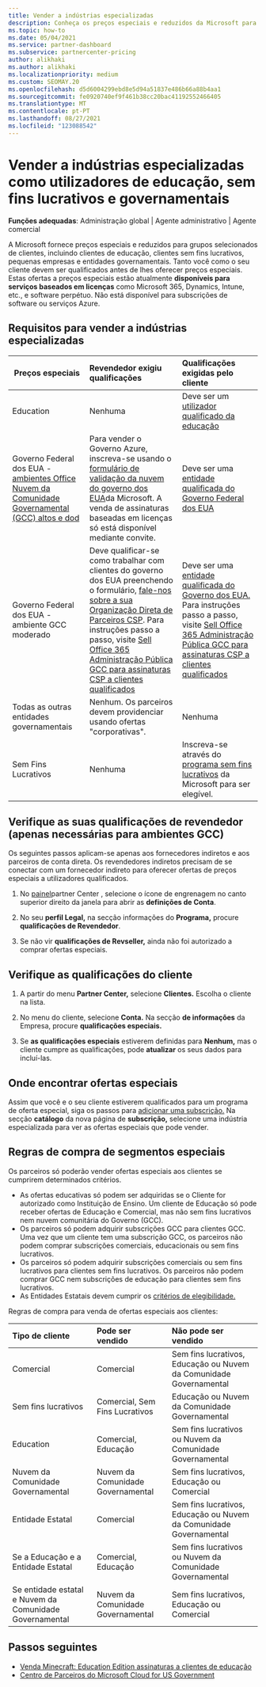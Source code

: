 ```yaml
---
title: Vender a indústrias especializadas
description: Conheça os preços especiais e reduzidos da Microsoft para determinados grupos de clientes, incluindo clientes de educação, clientes sem fins lucrativos e utilizadores do governo.
ms.topic: how-to
ms.date: 05/04/2021
ms.service: partner-dashboard
ms.subservice: partnercenter-pricing
author: alikhaki
ms.author: alikhaki
ms.localizationpriority: medium
ms.custom: SEOMAY.20
ms.openlocfilehash: d5d6004299ebd8e5d94a51837e486b66a88b4aa1
ms.sourcegitcommit: fe0920740ef9f461b38cc20bac41192552466405
ms.translationtype: MT
ms.contentlocale: pt-PT
ms.lasthandoff: 08/27/2021
ms.locfileid: "123088542"
---
```

# <a name="sell-to-specialized-industries-like-education-non-profit-and-government-users"></a>Vender a indústrias especializadas como utilizadores de educação, sem fins lucrativos e governamentais

**Funções adequadas**: Administração global | Agente administrativo | Agente comercial

A Microsoft fornece preços especiais e reduzidos para grupos selecionados de clientes, incluindo clientes de educação, clientes sem fins lucrativos, pequenas empresas e entidades governamentais. Tanto você como o seu cliente devem ser qualificados antes de lhes oferecer preços especiais. Estas ofertas a preços especiais estão atualmente **disponíveis para serviços baseados em licenças** como Microsoft 365, Dynamics, Intune, etc., e software perpétuo. Não está disponível para subscrições de software ou serviços Azure.

## <a name="requirements-to-sell-to-specialized-industries"></a>Requisitos para vender a indústrias especializadas

|**Preços especiais**   |**Revendedor exigiu qualificações**   |**Qualificações exigidas pelo cliente**   |
|----------------------------|:---------------------------------|:------------------------------------------|
|Education   |Nenhuma   | Deve ser um [utilizador qualificado da educação](https://www.microsoftvolumelicensing.com/DocumentSearch.aspx?Mode=3&DocumentTypeId=7)   |
| Governo Federal dos EUA - [ambientes Office Nuvem da Comunidade Governamental (GCC) altos e dod](/office365/servicedescriptions/office-365-platform-service-description/office-365-us-government/gcc-high-and-dod)    |Para vender o Governo Azure, inscreva-se usando o [formulário de validação da nuvem do governo dos EUA](https://azuregov.microsoft.com/csp)da Microsoft. A venda de assinaturas baseadas em licenças só está disponível mediante convite.|   Deve ser uma [entidade qualificada do Governo Federal dos EUA](https://azure.microsoft.com/global-infrastructure/government/how-to-buy/) |
| Governo Federal dos EUA - ambiente GCC moderado | Deve qualificar-se como trabalhar com clientes do governo dos EUA preenchendo o formulário, [fale-nos sobre a sua Organização Direta de Parceiros CSP](https://www.microsoft.com/microsoft-365/government/eligibility-validation?ReqType=CSPPartner&rtc=1). Para instruções passo a passo, visite [Sell Office 365 Administração Pública GCC para assinaturas CSP a clientes qualificados](/partner-center/csp-gcc-overview) | Deve ser uma [entidade qualificada do Governo dos EUA.](https://www.microsoft.com/microsoft-365/government/eligibility-validation?rtc=1) Para instruções passo a passo, visite [Sell Office 365 Administração Pública GCC para assinaturas CSP a clientes qualificados](/partner-center/csp-gcc-overview)  |
| Todas as outras entidades governamentais | Nenhum. Os parceiros devem providenciar usando ofertas "corporativas". | Nenhuma
Sem Fins Lucrativos  |Nenhuma|Inscreva-se através do [programa sem fins lucrativos](https://nonprofit.microsoft.com/#/register) da Microsoft para ser elegível.   |

## <a name="check-your-reseller-qualifications-only-needed-for-gcc-environments"></a>Verifique as suas qualificações de revendedor (apenas necessárias para ambientes GCC)

Os seguintes passos aplicam-se apenas aos fornecedores indiretos e aos parceiros de conta direta. Os revendedores indiretos precisam de se conectar com um fornecedor indireto para oferecer ofertas de preços especiais a utilizadores qualificados.

1. No [painel](https://partner.microsoft.com/dashboard)partner Center , selecione o ícone de engrenagem no canto superior direito da janela para abrir as **definições de Conta**.

2. No seu **perfil Legal,** na secção informações do **Programa,** procure **qualificações de Revendedor**.

3. Se não vir **qualificações de Revseller,** ainda não foi autorizado a comprar ofertas especiais.

## <a name="check-the-customer-qualifications"></a>Verifique as qualificações do cliente

1. A partir do menu **Partner Center,** selecione **Clientes.** Escolha o cliente na lista.

2. No menu do cliente, selecione **Conta.** Na secção **de informações** da Empresa, procure **qualificações especiais.**

3. Se **as qualificações especiais** estiverem definidas para **Nenhum,** mas o cliente cumpre as qualificações, pode **atualizar** os seus dados para incluí-las.

## <a name="where-to-find-special-offers"></a>Onde encontrar ofertas especiais

Assim que você e o seu cliente estiverem qualificados para um programa de oferta especial, siga os passos para [adicionar uma subscrição.](create-a-new-subscription.md) Na secção **catálogo** da nova página de **subscrição,** selecione uma indústria especializada para ver as ofertas especiais que pode vender.

## <a name="purchase-rules-for-special-segments"></a>Regras de compra de segmentos especiais

Os parceiros só poderão vender ofertas especiais aos clientes se cumprirem determinados critérios.

- As ofertas educativas só podem ser adquiridas se o Cliente for autorizado como Instituição de Ensino. Um cliente de Educação só pode receber ofertas de Educação e Comercial, mas não sem fins lucrativos nem nuvem comunitária do Governo (GCC).
- Os parceiros só podem adquirir subscrições GCC para clientes GCC. Uma vez que um cliente tem uma subscrição GCC, os parceiros não podem comprar subscrições comerciais, educacionais ou sem fins lucrativos.
- Os parceiros só podem adquirir subscrições comerciais ou sem fins lucrativos para clientes sem fins lucrativos. Os parceiros não podem comprar GCC nem subscrições de educação para clientes sem fins lucrativos.
- As Entidades Estatais devem cumprir os [critérios de elegibilidade.](https://www.microsoft.com/legal/compliance/anticorruption/criteria)

Regras de compra para venda de ofertas especiais aos clientes:

|**Tipo de cliente**   |**Pode ser vendido**   |**Não pode ser vendido**   |
|:----------------------------|:---------------------------------|:------------------------------------------|
| Comercial |Comercial | Sem fins lucrativos, Educação ou Nuvem da Comunidade Governamental |
| Sem fins lucrativos |Comercial, Sem Fins Lucrativos | Educação ou Nuvem da Comunidade Governamental |
| Education |Comercial, Educação | Sem fins lucrativos ou Nuvem da Comunidade Governamental |
| Nuvem da Comunidade Governamental |Nuvem da Comunidade Governamental | Sem fins lucrativos, Educação ou Comercial |
| Entidade Estatal  | Comercial  | Sem fins lucrativos, Educação ou Nuvem da Comunidade Governamental  |
| Se a Educação e a Entidade Estatal | Comercial, Educação | Sem fins lucrativos ou Nuvem da Comunidade Governamental |
| Se entidade estatal e Nuvem da Comunidade Governamental | Nuvem da Comunidade Governamental | Sem fins lucrativos, Educação ou Comercial |

## <a name="next-steps"></a>Passos seguintes

- [Venda Minecraft: Education Edition assinaturas a clientes de educação](minecraft-subscriptions.md)
- [Centro de Parceiros do Microsoft Cloud for US Government](partner-center-for-microsoft-us-govt-cloud.md)
